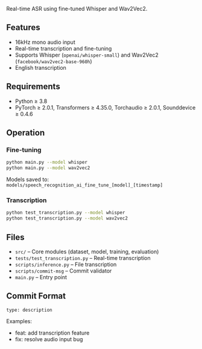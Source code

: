 Real-time ASR using fine-tuned Whisper and Wav2Vec2.

## Features

* 16kHz mono audio input
* Real-time transcription and fine-tuning
* Supports Whisper (`openai/whisper-small`) and Wav2Vec2 (`facebook/wav2vec2-base-960h`)
* English transcription

## Requirements

* Python ≥ 3.8
* PyTorch ≥ 2.0.1, Transformers ≥ 4.35.0, Torchaudio ≥ 2.0.1, Sounddevice ≥ 0.4.6

## Operation

### Fine-tuning

```bash
python main.py --model whisper
python main.py --model wav2vec2
```

Models saved to:
`models/speech_recognition_ai_fine_tune_[model]_[timestamp]`

### Transcription

```bash
python test_transcription.py --model whisper
python test_transcription.py --model wav2vec2
```

## Files

* `src/` – Core modules (dataset, model, training, evaluation)
* `tests/test_transcription.py` – Real-time transcription
* `scripts/inference.py` – File transcription
* `scripts/commit-msg` – Commit validator
* `main.py` – Entry point

## Commit Format

```
type: description
```

Examples:

* feat: add transcription feature
* fix: resolve audio input bug
